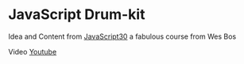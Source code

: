 # JavaScript Drum-kit

Idea and Content from [JavaScript30](https://javascript30.com/ 'JavaScript30') a fabulous course from Wes Bos

Video [Youtube](https://youtu.be/VuN8qwZoego 'JavaScript Drum-kit')

